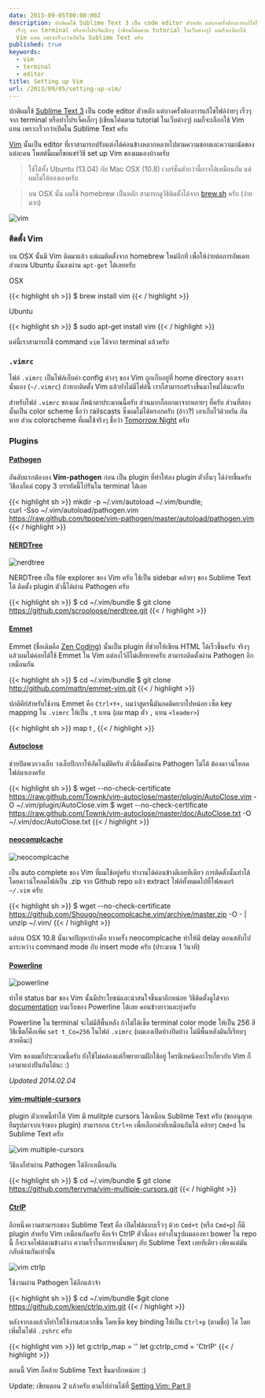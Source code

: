 ```yaml
---
date: 2013-09-05T00:00:00Z
description: ปกติผมใช้ Sublime Text 3 เป็น code editor ตัวหลัก แต่บางครั้งต้องการแก้ไขไฟล์ง่ายๆ
  เร็วๆ จาก terminal หรือทำโปรเจ็คเล็กๆ (เขียนโค้ดตาม tutorial ในเว็บต่างๆ) ผมก็จะเลือกใช้
  Vim แทน เพราะเร็วกว่าเปิดใน Sublime Text ครับ
published: true
keywords:
  - vim
  - terminal
  - editor
title: Setting up Vim
url: /2013/09/05/setting-up-vim/
---
```


ปกติผมใช้ [Sublime Text 3](https://armno.in.th/2013/07/08/setting-up-sublime-text-3/) เป็น code editor ตัวหลัก แต่บางครั้งต้องการแก้ไขไฟล์ง่ายๆ เร็วๆ จาก terminal หรือทำโปรเจ็คเล็กๆ (เขียนโค้ดตาม tutorial ในเว็บต่างๆ) ผมก็จะเลือกใช้ Vim แทน เพราะเร็วกว่าเปิดใน Sublime Text ครับ

[Vim](http://www.vim.org/) นั้นเป็น editor ที่เราสามารถปรับแต่งได้ค่อนข้างหลากหลายไปตามความชอบและความถนัดของแต่ละคน โพสต์นี้ผมก็ขอแชร์วิธี set up Vim ของผมเองบ้างครับ

<blockquote><p>ใช้ได้ทั้ง Ubuntu (13.04) กับ Mac OSX (10.8) เวอร์ชั่นต่ำกว่านี้อาจได้เหมือนกัน แต่ผมไม่ได้ลองเองครับ</p></blockquote>

<blockquote><p>บน OSX นั้น ผมใช้ homebrew เป็นหลัก สามารถดูวิธีติดตั้งได้จาก <a href="http://brew.sh">brew.sh</a> ครับ (ง่ายมาก)</p></blockquote>

![vim](images/9679791742_e1cae8d157_c.jpg)

### ติดตั้ง Vim

บน OSX นั้นมี Vim ติดมาแล้ว แต่ผมติดตั้งจาก homebrew ใหม่อีกที เพื่อให้ง่ายต่อการอัพเดท ส่วนบน Ubuntu นั้นลงผ่าน `apt-get` ได้เลยครับ

OSX

{{< highlight sh >}}
$ brew install vim
{{< / highlight >}}

Ubuntu

{{< highlight sh >}}
$ sudo apt-get install vim
{{< / highlight >}}

แค่นี้เราสามารถใช้ command `vim` ได้จาก terminal แล้วครับ

### `.vimrc`

ไฟล์ `.vimrc` เป็นไฟล์เก็บค่า config ต่างๆ ของ Vim ถูกเก็บอยู่ที่ home directory ของเรานั่นเอง (`~/.vimrc`) ถ้าหากติดตั้ง Vim แล้วยังไม่มีไฟล์นี้ เราก็สามารถสร้างขึ้นมาใหม่ได้นะครับ

สำหรับไฟล์ `.vimrc` ของผม ก็หน้าตาประมาณนี้ครับ ส่วนมากก็ลอกมาจากหลายๆ ที่ครับ ส่วนที่สองนั้นเป็น color scheme ชื่อว่า railscasts ซึ่งผมไม่ได้หรอกครับ (อ้าว?) เอาเก็บไว้ด้วยกัน กันหาย ส่วน colorscheme ที่ผมใช้จริงๆ ชื่อว่า [Tomorrow Night](https://github.com/chriskempson/tomorrow-theme) ครับ

<script src="https://gist.github.com/armno/2908559.js"></script>

### Plugins

#### [Pathogen](https://github.com/tpope/vim-pathogen)

อันดับแรกต้องลง **Vim-pathogen** ก่อน เป็น plugin ที่ทำให้ลง plugin ตัวอื่นๆ ได้ง่ายขึ้นครับ วิธีลงก็แค่ copy 3 บรรทัดนี้ไปรันใน terminal ได้เลย

{{< highlight sh >}}
mkdir -p ~/.vim/autoload ~/.vim/bundle; \
curl -Sso ~/.vim/autoload/pathogen.vim \
https://raw.github.com/tpope/vim-pathogen/master/autoload/pathogen.vim
{{< / highlight >}}

#### [NERDTree](https://github.com/scrooloose/nerdtree)

![nerdtree](images/9679791406_60985bce2e_o.png)

NERDTree เป็น file explorer ของ Vim ครับ ใช้เป็น sidebar คล้ายๆ ของ Sublime Text ได้ ติดตั้ง plugin ตัวนี้ได้ผ่าน Pathogen ครับ

{{< highlight sh >}}
$ cd ~/.vim/bundle
$ git clone https://github.com/scrooloose/nerdtree.git
{{< / highlight >}}

#### [Emmet](http://mattn.github.io/emmet-vim/)

Emmet (ชื่อเดิมคือ [Zen Coding](https://armno.in.th/2012/11/06/emmet-zen-coding-replacement/)) นั้นเป็น plugin ที่ช่วยให้เขียน HTML ได้เร็วขึ้นครับ จริงๆ แล้วผมไม่ค่อยได้ใช้ Emmet ใน Vim แต่ลงไว้ก็ไม่เสียหายครับ สามารถติดตั้งผ่าน Pathogen อีกเหมือนกัน

{{< highlight sh >}}
$ cd ~/.vim/bundle
$ git clone http://github.com/mattn/emmet-vim.git
{{< / highlight >}}

ปกติคีย์สำหรับใช้งาน Emmet คือ `Ctrl+Y+,` ผมว่าสูตรนี้มันกดติดยากไปหน่อย เซ็ต key mapping ใน `.vimrc` ให้เป็น `,t` แทน (ผม map ตัว `,` แทน `<leader>`)

{{< highlight sh >}}
map <leader>t <C-y>,
{{< / highlight >}}

#### [Autoclose](https://github.com/Townk/vim-autoclose)

ช่วยปิดพวกวงเล็บ วงเล็บปีกกาให้อัตโนมัติครับ ตัวนี้ติดตั้งผ่าน Pathogen ไม่ได้ ต้องดาวน์โหลดไฟล์มาเองครับ

{{< highlight sh >}}
$ wget --no-check-certificate https://raw.github.com/Townk/vim-autoclose/master/plugin/AutoClose.vim -O ~/.vim/plugin/AutoClose.vim
$ wget --no-check-certificate https://raw.github.com/Townk/vim-autoclose/master/doc/AutoClose.txt -O ~/.vim/doc/AutoClose.txt
{{< / highlight >}}

#### [neocomplcache](https://github.com/Shougo/neocomplcache.vim)

![neocomplcache](images/9679852438_c0db1272a3_o.png)

เป็น auto complete ของ Vim ที่ผมใช้อยู่ครับ ทำงานได้ค่อนข้างดีเลยทีเดียว การติดตั้งนั้นทำได้โดยดาวน์โหลดไฟล์เป็น .zip จาก Github repo แล้ว extract ไฟล์ทั้งหมดไปที่โฟลเดอร์ `~/.vim` ครับ

{{< highlight sh >}}
$ wget --no-check-certificate https://github.com/Shougo/neocomplcache.vim/archive/master.zip -O - | unzip ~/.vim/
{{< / highlight >}}

แต่บน OSX 10.8 นั้นเจอปัญหาบ้างคือ บางครั้ง neocomplcache ทำให้มี delay ตอนสลับไปมาระหว่าง command mode กับ insert mode ครับ (ประมาณ 1 วินาที)

#### [Powerline](https://github.com/Lokaltog/powerline)

![powerline](images/9676557587_90c9c8c01e_c.jpg)

ทำให้ status bar ของ Vim นั้นมีประโยชน์และน่าสนใจขึ้นมาอีกหน่อย วิธีติดตั้งดูได้จาก [documentation](https://powerline.readthedocs.org/en/latest/overview.html#installation) บนเว็บของ Powerline ได้เลย คอนข้างยาวและยุ่งครับ

Powerline ใน terminal จะไม่มีสีพื้นหลัง ถ้าไม่ได้เซ็ต terminal color mode ให้เป็น 256 สี วิธีเซ็ตก็คือเพิ่ม `set t_Co=256` ในไฟล์ `.vimrc` (ผมเองเปิดบ้างปิดบ้าง ไม่มีพื้นหลังมันก็เรียบๆ สวยดีนะ)

Vim ของผมก็ประมาณนี้ครับ ยังใช้ไม่คล่องแต่ก็พยายามฝึกใช้อยู่ ใครมีเทคนิคอะไรเกี่ยวกับ Vim ก็เอามาแบ่งปันกันได้นะ :)

_Updated 2014.02.04_

#### [vim-multiple-cursors](https://github.com/terryma/vim-multiple-cursors)

plugin ตัวเทพนี้ทำให้ Vim มี mulitple cursors ได้เหมือน Sublime Text ครับ (ขออนุญาตยืมรูปมาจากเจ้าของ plugin) สามารถกด `Ctrl+n` เพื่อเลือกคำที่เหมือนกันได้ คล้ายๆ `Cmd+d` ใน Sublime Text ครับ

![vim multiple-cursors](https://raw.github.com/terryma/vim-multiple-cursors/master/assets/example1.gif)

วิธีลงก็ทำผ่าน Pathogen ได้อีกเหมือนกัน

{{< highlight sh >}}
$ cd ~/.vim/bundle
$ git clone https://github.com/terryma/vim-multiple-cursors.git
{{< / highlight >}}

#### [CtrlP](https://github.com/kien/ctrlp.vim)

อีกหนึ่งความสามารถของ Sublime Text คือ เปิดไฟล์แบบเร็วๆ ด้วย `Cmd+t` (หรือ `Cmd+p`) ก็มี plugin สำหรับ Vim เหมือนกันครับ คือเจ้า CtrlP ตัวนี้เอง อย่างในรูปผมลองหา bower ใน repo นี้ ก็จะเจอไฟล์ตามข้างล่าง ความเร็วในการหานั้นพอๆ กับ Sublime Text เลยทีเดียว เพียงแต่มันกลับด้านกันเท่านั้น

![vim ctrlp](images/12290596375_dc2ae27dd8_c.jpg)

ใช้งานผ่าน Pathogen ได้อีกแล้วจ้า

{{< highlight sh >}}
$ cd ~/.vim/bundle
$git clone https://github.com/kien/ctrlp.vim.git
{{< / highlight >}}

หลังจากลงแล้วก็ทำให้ใช้งานสะดวกขึ้น โดยเซ็ต key binding ให้เป็น `Ctrl+p` (ตามชื่อ) ได้ โดยเพิ่มในไฟล์ `.zshrc` ครับ

{{< highlight vim >}}
let g:ctrlp_map = '<c-p>'
let g:ctrlp_cmd = 'CtrlP'
{{< / highlight >}}

ตอนนี้ Vim ก็คล้าย Sublime Text ขึ้นมาอีกหน่อย :)

Update: เขียนตอน 2 แล้วครับ ตามไปอ่านได้ที่ [Setting Vim: Part II](https://armno.in.th/2015/02/26/setting-up-vim-part-2/)
